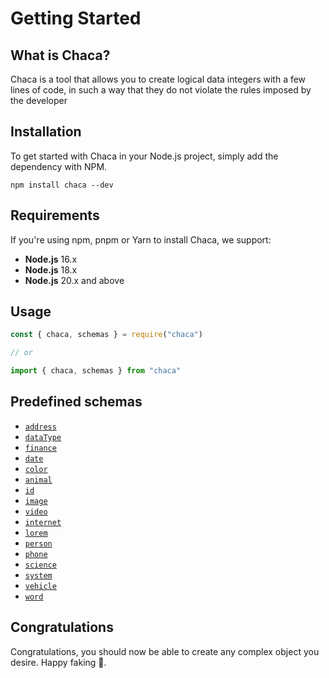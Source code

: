 # Getting Started

## What is Chaca?

Chaca is a tool that allows you to create logical data integers with a few lines of code, in such a way that they do not violate the rules imposed by the developer

## Installation

To get started with Chaca in your Node.js project, simply add the dependency with NPM.

```shell
npm install chaca --dev
```

## Requirements

If you're using npm, pnpm or Yarn to install Chaca, we support:

- **Node.js** 16.x
- **Node.js** 18.x
- **Node.js** 20.x and above

## Usage

```js
const { chaca, schemas } = require("chaca")

// or

import { chaca, schemas } from "chaca"
```

## Predefined schemas

- [`address`](/docs/schemas/address)
- [`dataType`](/docs/schemas/data_type)
- [`finance`](/docs/schemas/finance)
- [`date`](/docs/schemas/date)
- [`color`](/docs/schemas/color)
- [`animal`](/docs/schemas/animal)
- [`id`](/docs/schemas/id)
- [`image`](/docs/schemas/image)
- [`video`](/docs/schemas/video)
- [`internet`](/docs/schemas/internet)
- [`lorem`](/docs/schemas/lorem)
- [`person`](/docs/schemas/person)
- [`phone`](/docs/schemas/phone)
- [`science`](/docs/schemas/science)
- [`system`](/docs/schemas/system)
- [`vehicle`](/docs/schemas/vehicle)
- [`word`](/docs/schemas/word)

## Congratulations

Congratulations, you should now be able to create any complex object you desire. Happy faking 🥳.
